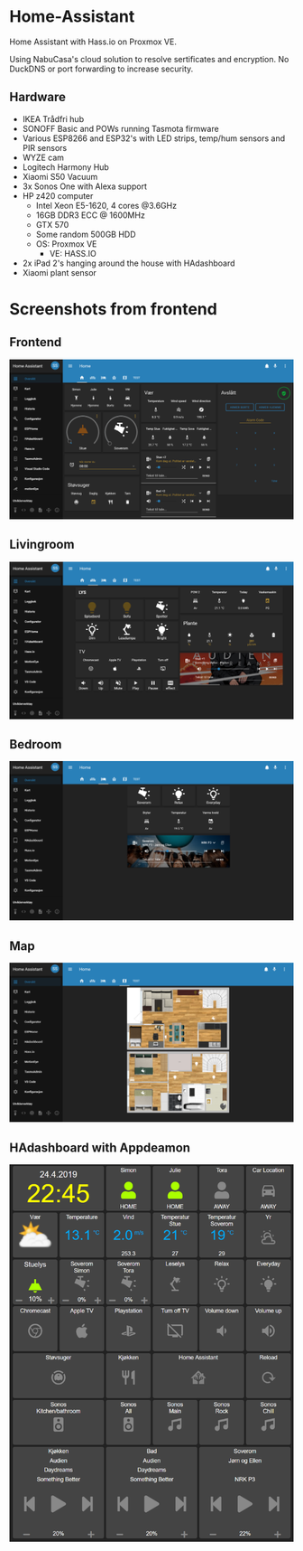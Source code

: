 # Home-Assistant
Home Assistant with Hass.io on Proxmox VE.

Using NabuCasa's cloud solution to resolve sertificates and encryption. No DuckDNS or port forwarding to increase
security.

## Hardware

- IKEA Trådfri hub
- SONOFF Basic and POWs running Tasmota firmware
- Various ESP8266 and ESP32's with LED strips, temp/hum sensors and PIR sensors
- WYZE cam
- Logitech Harmony Hub
- Xiaomi S50 Vacuum
- 3x Sonos One with Alexa support
- HP z420 computer
    - Intel Xeon E5-1620, 4 cores @3.6GHz
    - 16GB DDR3 ECC @ 1600MHz
    - GTX 570
    - Some random 500GB HDD
    - OS: Proxmox VE
      - VE: HASS.IO
- 2x iPad 2's hanging around the house with HAdashboard
- Xiaomi plant sensor

# Screenshots from frontend

## Frontend
![alt text](https://github.com/Beachviolence/Home-Assistant/blob/master/docs/Hjem.PNG?raw=true)

## Livingroom
![alt text](https://github.com/Beachviolence/Home-Assistant/blob/master/docs/stue.PNG?raw=true)

## Bedroom
![alt text](https://github.com/Beachviolence/Home-Assistant/blob/master/docs/soverom.PNG?raw=true)

## Map
![alt text](https://github.com/Beachviolence/Home-Assistant/blob/master/docs/Kart.PNG?raw=true)

## HAdashboard with Appdeamon
![alt text](https://github.com/Beachviolence/Home-Assistant/blob/master/docs/iPad.PNG?raw=true)